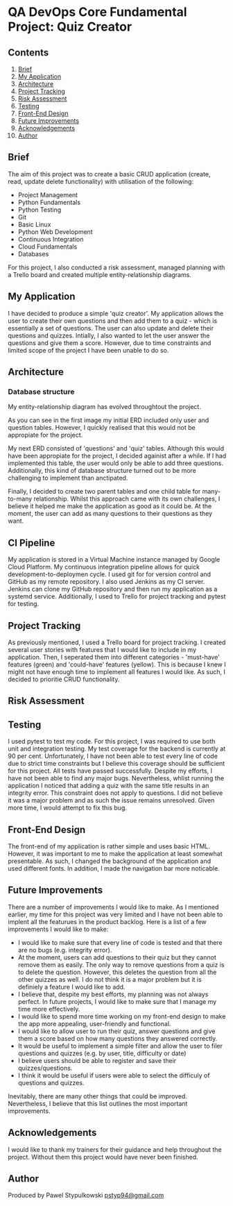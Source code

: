 # QA DevOps Core Fundamental Project: Quiz Creator


## Contents
1. [Brief](#brief)
2. [My Application](#my-application)
3. [Architecture](#architecture)
4. [Project Tracking](#project-tracking)
5. [Risk Assessment](#risk-assessment)
6. [Testing](#testing)
7. [Front-End Design](#front-end-design)
8. [Future Improvements](#future-improvements)
9. [Acknowledgements](#acknowledgements)
10. [Author](#author)



## Brief
The aim of this project was to create a basic CRUD application (create, read, update delete functionality) with utilisation of the following:
* Project Management
* Python Fundamentals
* Python Testing
* Git
* Basic Linux
* Python Web Development
* Continuous Integration
* Cloud Fundamentals
* Databases

For this project, I also conducted a risk assessment, managed planning with a Trello board and created multiple entity-relationship diagrams.  

## My Application

I have decided to produce a simple 'quiz creator'. My application allows the user to create their own questions and then add them to a quiz - which is essentially a set of questions. The user can also update and delete their questions and quizzes. Intially, I also wanted to let the user answer the questions and give them a score. However, due to time constraints and limited scope of the project I have been unable to do so. 

## Architecture

### Database structure

My entity-relationship diagram has evolved throughtout the project. 

As you can see in the first image my initial ERD included only user and question tables. However, I quickly realised that this would not be appropiate for the project.

My next ERD consisted of 'questions' and 'quiz' tables. Although this would have been appropiate for the project, I decided againist after a while. If I had implemented this table, the user would only be able to add three questions. Additionally, this kind of database structure turned out to be more challenging to implement than anctipated. 

Finally, I decided to create two parent tables and one child table for many-to-many relationship. Whilst this approach came with its own challenges, I believe it helped me make the application as good as it could be. At the moment, the user can add as many questions to their questions as they want. 

## CI Pipeline

My application is stored in a Virtual Machine instance managed by Google Cloud Platform. My continuous integration pipeline allows for quick development-to-deploymen cycle. I used git for for version control and GitHub as my remote repository. I also used Jenkins as my CI server. Jenkins can clone my GitHub repository and then run my application as a systemd service. Additionally, I used to Trello for project tracking and pytest for testing.


## Project Tracking

As previously mentioned, I used a Trello board for project tracking. I created several user stories with features that I would like to include in my application. Then, I seperated them into different categories - 'must-have' features (green) and 'could-have' features (yellow). This is because I knew I might not have enough time to implement all features I would like. As such, I decided to prioritie CRUD functionality. 

## Risk Assessment


## Testing

I used pytest to test my code. For this project, I was required to use both unit and integration testing. My test coverage for the backend is currently at 90 per cent. Unfortunately, I have not been able to test every line of code due to strict time constraints but I believe this coverage should be sufficient for this project. All tests have passed successfully. Despite my efforts, I have not been able to find any major bugs. Nevertheless, whlist running the application I noticed that adding a quiz with the same title results in an integrity error. This constraint does not apply to questions. I did not believe it was a major problem and as such the issue remains unresolved. Given more time, I would attempt to fix this bug. 

## Front-End Design

The front-end of my application is rather simple and uses basic HTML. However, it was important to me to make the application at least somewhat presentable. As such, I changed the background of the application and used different fonts. In addition, I made the navigation bar more noticable. 

## Future Improvements

There are a number of improvements I would like to make. As I mentioned earlier, my time for this project was very limited and I have not been able to implent all the featurues in the product backlog. Here is a list of a few improvements I would like to make:
* I would like to make sure that every line of code is tested and that there are no bugs (e.g. integrity error).
* At the moment, users can add questions to their quiz but they cannot remove them as easily. The only way to remove questions from a quiz is to delete the question. However, this deletes the question from all the other quizzes as well. I do not think it is a major problem but it is definiely a feature I would like to add.
* I believe that, despite my best efforts, my planning was not always perfect. In future projects, I would like to make sure that I manage my time more effectively. 
* I would like to spend more time working on my front-end design to make the app more appealing, user-friendly and functional. 
* I would like to allow user to run their quiz, answer questions and give them a score based on how many questions they answered correctly. 
* It would be useful to implement a simple filter and allow the user to filer questions and quizzes (e.g. by user, title, difficulty or date)
* I believe users should be able to register and save their quizzes/questions.
* I think it would be useful if users were able to select the difficuly of questions and quizzes. 

Inevitably, there are many other things that could be improved. Nevertheless, I believe that this list outlines the most important improvements.  
## Acknowledgements

I would like to thank my trainers for their guidance and help throughout the project. Without them this project would have never been finished. 

## Author

Produced by Pawel Stypulkowski
pstyp94@gmail.com
